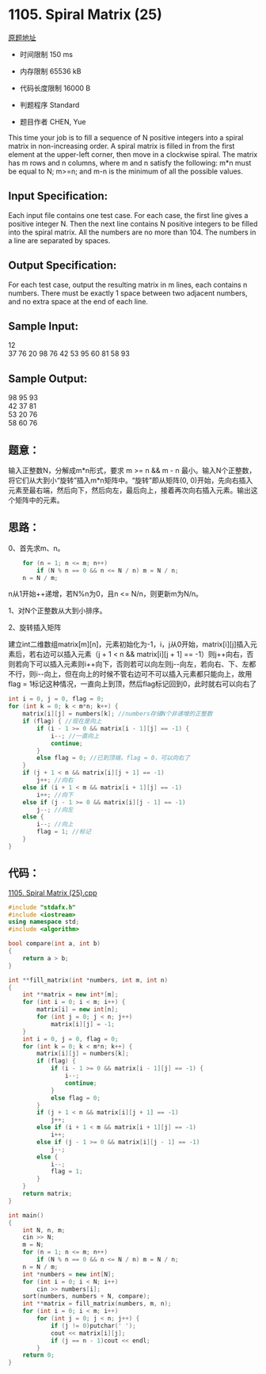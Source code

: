 ﻿# 1105. Spiral Matrix (25)

[原题地址](https://www.patest.cn/contests/pat-a-practise/1105)

* 时间限制 150 ms



* 内存限制 65536 kB



* 代码长度限制 16000 B



* 判题程序 Standard 

* 题目作者 CHEN, Yue



This time your job is to fill a sequence of N positive integers into a spiral matrix in non-increasing order. A spiral matrix is filled in from the first element at the upper-left corner, then move in a clockwise spiral. The matrix has m rows and n columns, where m and n satisfy the following: m*n must be equal to N; m>=n; and m-n is the minimum of all the possible values.

## Input Specification: 

Each input file contains one test case. For each case, the first line gives a positive integer N. Then the next line contains N positive integers to be filled into the spiral matrix. All the numbers are no more than 104. The numbers in a line are separated by spaces.

## Output Specification: 

For each test case, output the resulting matrix in m lines, each contains n numbers. There must be exactly 1 space between two adjacent numbers, and no extra space at the end of each line. 

## Sample Input:
12  
37 76 20 98 76 42 53 95 60 81 58 93  

## Sample Output:
98 95 93  
42 37 81  
53 20 76  
58 60 76  

## 题意：


输入正整数N，分解成m\*n形式，要求 m >= n && m - n 最小。输入N个正整数，将它们从大到小“旋转”插入m\*n矩阵中。“旋转”即从矩阵(0, 0)开始，先向右插入元素至最右端，然后向下，然后向左，最后向上，接着再次向右插入元素。输出这个矩阵中的元素。


## 思路：

0、首先求m、n。
```cpp
    for (n = 1; n <= m; n++)
		if (N % n == 0 && n <= N / n) m = N / n;
	n = N / m;
```
n从1开始++递增，若N%n为0，且n <= N/n，则更新m为N/n。


1、对N个正整数从大到小排序。

2、旋转插入矩阵

建立int二维数组matrix[m][n]，元素初始化为-1，i，j从0开始，matrix[i][j]插入元素后，若右边可以插入元素（j + 1 < n &&  matrix[i][j + 1] == -1）则j\+\+向右，否则若向下可以插入元素则i\+\+向下，否则若可以向左则j\-\-向左，若向右、下、左都不行，则i\-\-向上，但在向上的时候不管右边可不可以插入元素都只能向上，故用flag = 1标记这种情况，一直向上到顶，然后flag标记回到0，此时就右可以向右了
```cpp
int i = 0, j = 0, flag = 0;
for (int k = 0; k < m*n; k++) {
	matrix[i][j] = numbers[k]; //numbers存储N个非递增的正整数
	if (flag) { //现在是向上
		if (i - 1 >= 0 && matrix[i - 1][j] == -1) {
			i--; //一直向上
			continue;
		}
		else flag = 0; //已到顶端，flag = 0，可以向右了
	}
	if (j + 1 < n && matrix[i][j + 1] == -1)
		j++; //向右
	else if (i + 1 < m && matrix[i + 1][j] == -1)
		i++; //向下
	else if (j - 1 >= 0 && matrix[i][j - 1] == -1)
		j--; //向左
	else {
		i--; //向上
		flag = 1; //标记
	}
}
```


## 代码：


[1105. Spiral Matrix (25).cpp](https://github.com/jerrykcode/PAT-Practise/blob/master/PAT%20Advanced%20Level%20Practise/1105.%20Spiral%20Matrix%20(25)/1105.%20Spiral%20Matrix%20(25).cpp)


```cpp
#include "stdafx.h"
#include <iostream>
using namespace std;
#include <algorithm>

bool compare(int a, int b)
{
	return a > b;
}

int **fill_matrix(int *numbers, int m, int n)
{
	int **matrix = new int*[m];
	for (int i = 0; i < m; i++) {
		matrix[i] = new int[n];
		for (int j = 0; j < n; j++)
			matrix[i][j] = -1;
	}
	int i = 0, j = 0, flag = 0;
	for (int k = 0; k < m*n; k++) {
		matrix[i][j] = numbers[k];
		if (flag) {
			if (i - 1 >= 0 && matrix[i - 1][j] == -1) {
				i--;
				continue;
			}
			else flag = 0;
		}
		if (j + 1 < n && matrix[i][j + 1] == -1)
			j++;
		else if (i + 1 < m && matrix[i + 1][j] == -1)
			i++;
		else if (j - 1 >= 0 && matrix[i][j - 1] == -1)
			j--;
		else {
			i--;
			flag = 1;
		}
	}
	return matrix;
}

int main()
{
	int N, n, m;
	cin >> N;
	m = N;
	for (n = 1; n <= m; n++)
		if (N % n == 0 && n <= N / n) m = N / n;
	n = N / m;
	int *numbers = new int[N];
	for (int i = 0; i < N; i++) 
		cin >> numbers[i];
	sort(numbers, numbers + N, compare);
	int **matrix = fill_matrix(numbers, m, n);
	for (int i = 0; i < m; i++) 
		for (int j = 0; j < n; j++) {
			if (j != 0)putchar(' ');
			cout << matrix[i][j];
			if (j == n - 1)cout << endl;
		}
    return 0;
}
```